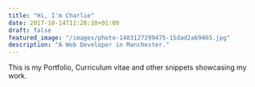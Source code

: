 ```yaml
---
title: "Hi, I'm Charlie"
date: 2017-10-14T11:28:10+01:00
draft: false
featured_image: "/images/photo-1483127299475-15dad2a69465.jpg"
description: "A Web Developer in Manchester."
---
```

This is my Portfolio, Curriculum vitae and other snippets showcasing my work.

